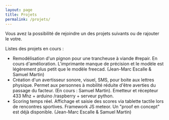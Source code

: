```yaml
---
layout: page
title: Projets
permalink: /projets/
---
```


Vous avez la possibilité de rejoindre un des projets suivants ou de rajouter le votre.


Listes des projets en cours :

- Remodélisation d'un pignon pour une trancheuse à viande #repair. En cours d'amélioration. L'imprimante manque de précision et le modèle est légèrement plus petit que le modèle freecad. (Jean-Marc Escalle & Samuel Martin)
- Création d'un avertisseur sonore, visuel,  SMS,  pour boite aux lettres physique. Permet aux personnes à mobilité réduite d'être averties du passage du facteur. (En cours : Samuel Martin). Emetteur et récepteur 433 Mhz + arduino /raspberry + serveur python.
- Scoring temps réel. Affichage et saisie des scores via tablette tactile lors de rencontres sportives. Framework JS meteor. Un "proof en concept" est déjà disponible. (Jean-Marc Escalle & Samuel Martin) 